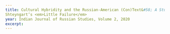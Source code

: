 ```yaml
---
title: Cultural Hybridity and the Russian-American (Con)Text&#58; A Study of Gary
Shteyngart’s <em>Little Failure</em> 
year: Indian Journal of Russian Studies, Volume 2, 2020
excerpt: 
---
```

